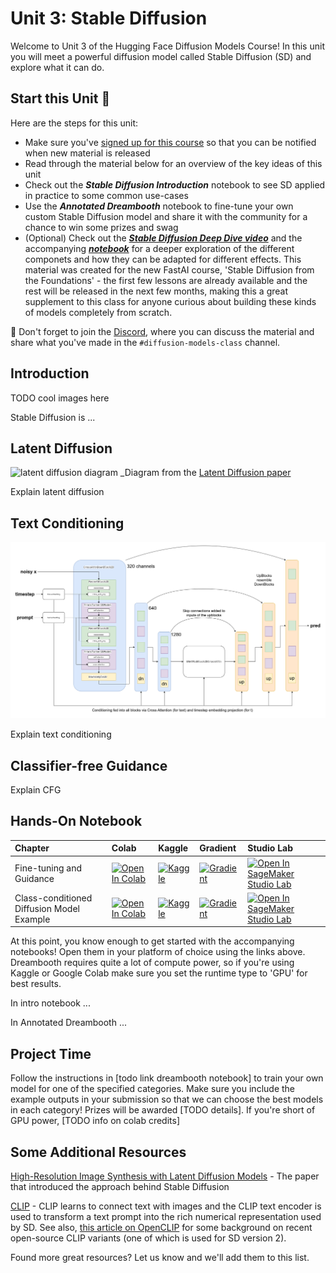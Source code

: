# Unit 3: Stable Diffusion

Welcome to Unit 3 of the Hugging Face Diffusion Models Course! In this unit you will meet a powerful diffusion model called Stable Diffusion (SD) and explore what it can do.

## Start this Unit :rocket:

Here are the steps for this unit:

- Make sure you've [signed up for this course](https://huggingface.us17.list-manage.com/subscribe?u=7f57e683fa28b51bfc493d048&id=ef963b4162) so that you can be notified when new material is released
- Read through the material below for an overview of the key ideas of this unit
- Check out the _**Stable Diffusion Introduction**_ notebook to see SD applied in practice to some common use-cases
- Use the _**Annotated Dreambooth**_ notebook to fine-tune your own custom Stable Diffusion model and share it with the community for a chance to win some prizes and swag
- (Optional) Check out the [_**Stable Diffusion Deep Dive video**_](https://www.youtube.com/watch?app=desktop&v=0_BBRNYInx8) and the accompanying [_**notebook**_](https://github.com/fastai/diffusion-nbs/blob/master/Stable%20Diffusion%20Deep%20Dive.ipynb) for a deeper exploration of the different componets and how they can be adapted for different effects. This material was created for the new FastAI course, 'Stable Diffusion from the Foundations' - the first few lessons are already available and the rest will be released in the next few months, making this a great supplement to this class for anyone curious about building these kinds of models completely from scratch. 


:loudspeaker: Don't forget to join the [Discord](https://huggingface.co/join/discord), where you can discuss the material and share what you've made in the `#diffusion-models-class` channel.

## Introduction

TODO cool images here

Stable Diffusion is ...
 
## Latent Diffusion

![latent diffusion diagram](https://github.com/CompVis/latent-diffusion/raw/main/assets/modelfigure.png)
_Diagram from the [Latent Diffusion paper](http://arxiv.org/abs/2112.10752)

Explain latent diffusion

## Text Conditioning

![conditioning diagram](sd_unet_color.png)

Explain text conditioning

## Classifier-free Guidance

Explain CFG


## Hands-On Notebook

| Chapter                                     | Colab                                                                                                                                                                                               | Kaggle                                                                                                                                                                                                   | Gradient                                                                                                                                                                               | Studio Lab                                                                                                                                                                                                   |
|:--------------------------------------------|:----------------------------------------------------------------------------------------------------------------------------------------------------------------------------------------------------|:---------------------------------------------------------------------------------------------------------------------------------------------------------------------------------------------------------|:---------------------------------------------------------------------------------------------------------------------------------------------------------------------------------------|:-------------------------------------------------------------------------------------------------------------------------------------------------------------------------------------------------------------|
| Fine-tuning and Guidance                                | [![Open In Colab](https://colab.research.google.com/assets/colab-badge.svg)](https://colab.research.google.com/github/huggingface/diffusion-models-class/blob/main/unit2/01_finetuning_and_guidance.ipynb)              | [![Kaggle](https://kaggle.com/static/images/open-in-kaggle.svg)](https://kaggle.com/kernels/welcome?src=https://github.com/huggingface/diffusion-models-class/blob/main/unit2/01_finetuning_and_guidance.ipynb)              | [![Gradient](https://assets.paperspace.io/img/gradient-badge.svg)](https://console.paperspace.com/github/huggingface/diffusion-models-class/blob/main/unit2/01_finetuning_and_guidance.ipynb)              | [![Open In SageMaker Studio Lab](https://studiolab.sagemaker.aws/studiolab.svg)](https://studiolab.sagemaker.aws/import/github/huggingface/diffusion-models-class/blob/main/unit2/01_finetuning_and_guidance.ipynb)              |
| Class-conditioned Diffusion Model Example                               | [![Open In Colab](https://colab.research.google.com/assets/colab-badge.svg)](https://colab.research.google.com/github/huggingface/diffusion-models-class/blob/main/unit2/02_class_conditioned_diffusion_model_example.ipynb)              | [![Kaggle](https://kaggle.com/static/images/open-in-kaggle.svg)](https://kaggle.com/kernels/welcome?src=https://github.com/huggingface/diffusion-models-class/blob/main/unit2/02_class_conditioned_diffusion_model_example.ipynb)              | [![Gradient](https://assets.paperspace.io/img/gradient-badge.svg)](https://console.paperspace.com/github/huggingface/diffusion-models-class/blob/main/unit2/02_class_conditioned_diffusion_model_example.ipynb)              | [![Open In SageMaker Studio Lab](https://studiolab.sagemaker.aws/studiolab.svg)](https://studiolab.sagemaker.aws/import/github/huggingface/diffusion-models-class/blob/main/unit2/02_class_conditioned_diffusion_model_example.ipynb)              |

At this point, you know enough to get started with the accompanying notebooks! Open them in your platform of choice using the links above. Dreambooth requires quite a lot of compute power, so if you're using Kaggle or Google Colab make sure you set the runtime type to 'GPU' for best results. 

In intro notebook ...

In Annotated Dreambooth ...


## Project Time

Follow the instructions in [todo link dreambooth notebook] to train your own model for one of the specified categories. Make sure you include the example outputs in your submission so that we can choose the best models in each category! Prizes will be awarded [TODO details]. If you're short of GPU power, [TODO info on colab credits]

## Some Additional Resources

[High-Resolution Image Synthesis with Latent Diffusion Models](http://arxiv.org/abs/2112.10752) - The paper that introduced the approach behind Stable Diffusion

[CLIP](https://openai.com/blog/clip/) - CLIP learns to connect text with images and the CLIP text encoder is used to transform a text prompt into the rich numerical representation used by SD. See also, [this article on OpenCLIP](https://wandb.ai/johnowhitaker/openclip-benchmarking/reports/Exploring-OpenCLIP--VmlldzoyOTIzNzIz) for some background on recent open-source CLIP variants (one of which is used for SD version 2).

Found more great resources? Let us know and we'll add them to this list.
